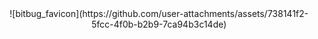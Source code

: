 <div align="center">
![bitbug_favicon](https://github.com/user-attachments/assets/738141f2-5fcc-4f0b-b2b9-7ca94b3c14de)
</div>
